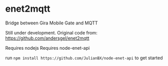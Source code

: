 # enet2mqtt
Bridge between  Gira Mobile Gate and MQTT 

Still under development. Original code from: https://github.com/andersgel/enet2mqtt

Requires nodejs
Requires node-enet-api

run `npm install https://github.com/JulianBX/node-enet-api` to get started
